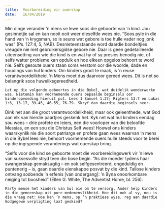 ```yaml
---
title:  Voorbereiding vir ouerskap
date:   16/04/2019
---
```


Min dinge verander ’n mens se lewe soos die geboorte van ’n kind. Jou gesinnetjie sal en kan nooit ooit weer dieselfde wees nie. “Soos pyle in die hand van ’n krygsman, so is seuns wat gebore is toe hulle vader nog jonk was” (Ps. 127:4, 5, NAB). Desnieteenstaande word daardie bondeltjies vreugde nie met gebruikersgidse gebore nie. Daar is geen gedetailleerde uiteensetting van wie die kind is en wat hy of sy presies benodig nie, of selfs watter probleme kan opduik en hoe elkeen opgelos behoort te word nie. Selfs gesoute ouers staan soms verstom oor die woorde, dade en houdings van hul kinders. Om kinders groot te maak, is ’n reuse verantwoordelikheid. ’n Mens moet dus daarvoor gereed wees. Dit is net so belangrik soos huweliksgereedheid. 

`Let op die volgende geboortes in die Bybel, wat duidelik wonderwerke was. Nietemin kan voornemende ouers bepaalde beginsels oor kinderopvoeding hieruit put. Lees 1 Samuel 1:27; Rigters 13:7 en Lukas 1:6, 13-17, 39-45, 46-55, 76-79. Skryf dan daardie beginsels neer.` 

Dink net aan die groot verantwoordelikheid, maar ook geleenthede, wat God aan elk van hierdie paartjies geskenk het. Kyk net wat hul kinders eendag sou wees – drie profete en leiers, een die voorloper van die beloofde Messias, en een sou die Christus Self wees! Hoewel ons kinders waarskynlik nie die soort patriarge en profete gaan wees waarvan ’n mens in die Bybel lees nie, behoort voornemende ouers hulle steeds voor te berei op die ingrypende veranderings wat ouerskap bring. 

“Selfs voor die kind se geboorte moet die voorbereidingswerk vir ’n lewe van suksesvolle stryd teen die bose begin. “As die moeder tydens haar swangerskap gemaksugtig – en ook selfgesentreerd, ongeduldig en puntenerig – is, gaan daardie eienskappe posvat by die kind. Tallose kinders ontvang sodoende ’n erfenis [van ondergang]: ’n Byna onoorkombare neiging tot boosheid” (Ellen G. White, The Adventist Home, bl. 256). 

`Party mense het kinders van hul eie om te versorg. Ander help kinders in die gemeenskap uit pure medemenslikheid. Hoe dit ook al sy, nou is die vraag net: Hoe kan ’n mens, op ’n praktiese wyse, reg aan daardie Godgegewe verpligting laat geskied?`